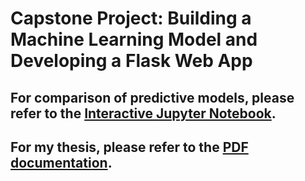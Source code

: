 # Capstone Project: Building a Machine Learning Model and Developing a Flask Web App

## For comparison of predictive models, please refer to the [Interactive Jupyter Notebook](EDA.ipynb).

## For my thesis, please refer to the [PDF documentation](Documentation.pdf).
